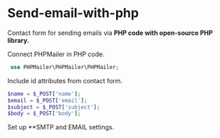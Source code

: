 # Send-email-with-php
Contact form for sending emails via **PHP code with open-source PHP library.**

Connect PHPMailer in PHP code.
```php
 use PHPMailer\PHPMailer\PHPMailer; 
```

Include id attributes from contact form.
```php 
$name = $_POST['name'];
$email = $_POST['email'];
$subject = $_POST['subject'];
$body = $_POST['body'];
```

Set up **SMTP and EMAIL settings.
